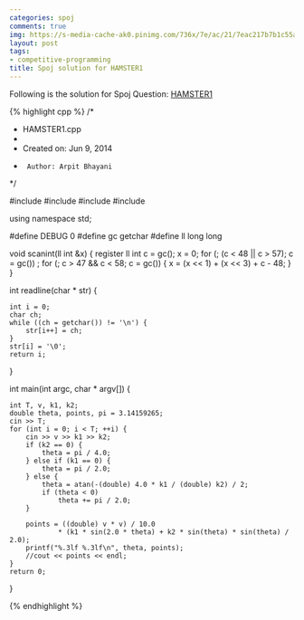 ```yaml
---
categories: spoj
comments: true
img: https://s-media-cache-ak0.pinimg.com/736x/7e/ac/21/7eac217b7b1c55ab7fd56758e4e181be.jpg
layout: post
tags:
- competitive-programming
title: Spoj solution for HAMSTER1
---
```


Following is the solution for Spoj Question: [HAMSTER1](http://www.spoj.com/problems/HAMSTER1/)

{% highlight cpp %}
/*
 * HAMSTER1.cpp
 *
 *  Created on: Jun 9, 2014
 *      Author: Arpit Bhayani
 */

#include <cstdio>
#include <cstdlib>
#include <iostream>
#include <vector>

using namespace std;

#define DEBUG 0
#define gc getchar
#define ll long long

void scanint(ll int &x) {
	register ll int c = gc();
	x = 0;
	for (; (c < 48 || c > 57); c = gc())
		;
	for (; c > 47 && c < 58; c = gc()) {
		x = (x << 1) + (x << 3) + c - 48;
	}
}

int readline(char * str) {

	int i = 0;
	char ch;
	while ((ch = getchar()) != '\n') {
		str[i++] = ch;
	}
	str[i] = '\0';
	return i;
}

int main(int argc, char * argv[]) {

	int T, v, k1, k2;
	double theta, points, pi = 3.14159265;
	cin >> T;
	for (int i = 0; i < T; ++i) {
		cin >> v >> k1 >> k2;
		if (k2 == 0) {
			theta = pi / 4.0;
		} else if (k1 == 0) {
			theta = pi / 2.0;
		} else {
			theta = atan(-(double) 4.0 * k1 / (double) k2) / 2;
			if (theta < 0)
				theta += pi / 2.0;
		}

		points = ((double) v * v) / 10.0
				* (k1 * sin(2.0 * theta) + k2 * sin(theta) * sin(theta) / 2.0);
		printf("%.3lf %.3lf\n", theta, points);
		//cout << points << endl;
	}
	return 0;
}

{% endhighlight %}